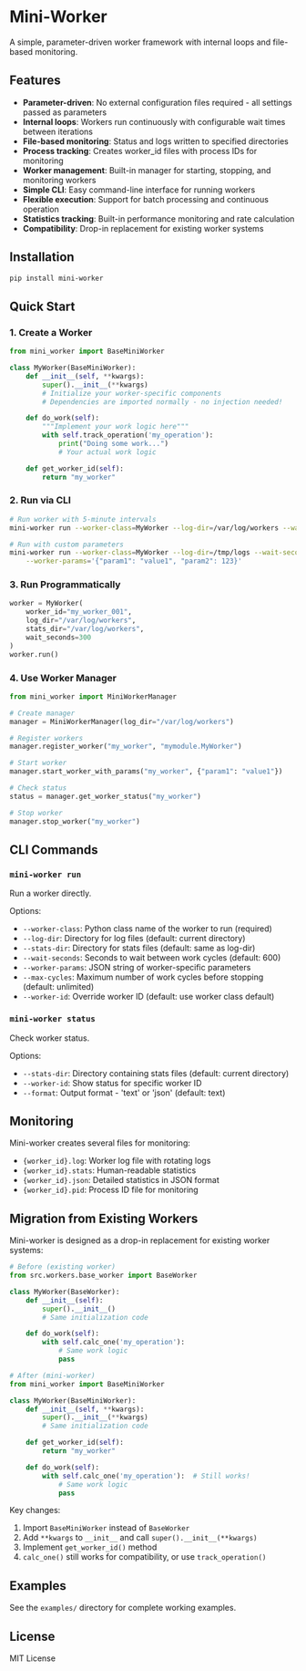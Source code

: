 # Mini-Worker

A simple, parameter-driven worker framework with internal loops and file-based monitoring.

## Features

- **Parameter-driven**: No external configuration files required - all settings passed as parameters
- **Internal loops**: Workers run continuously with configurable wait times between iterations
- **File-based monitoring**: Status and logs written to specified directories
- **Process tracking**: Creates worker_id files with process IDs for monitoring
- **Worker management**: Built-in manager for starting, stopping, and monitoring workers
- **Simple CLI**: Easy command-line interface for running workers
- **Flexible execution**: Support for batch processing and continuous operation
- **Statistics tracking**: Built-in performance monitoring and rate calculation
- **Compatibility**: Drop-in replacement for existing worker systems

## Installation

```bash
pip install mini-worker
```

## Quick Start

### 1. Create a Worker

```python
from mini_worker import BaseMiniWorker

class MyWorker(BaseMiniWorker):
    def __init__(self, **kwargs):
        super().__init__(**kwargs)
        # Initialize your worker-specific components
        # Dependencies are imported normally - no injection needed!

    def do_work(self):
        """Implement your work logic here"""
        with self.track_operation('my_operation'):
            print("Doing some work...")
            # Your actual work logic

    def get_worker_id(self):
        return "my_worker"
```

### 2. Run via CLI

```bash
# Run worker with 5-minute intervals
mini-worker run --worker-class=MyWorker --log-dir=/var/log/workers --wait-seconds=300

# Run with custom parameters
mini-worker run --worker-class=MyWorker --log-dir=/tmp/logs --wait-seconds=60 \
    --worker-params='{"param1": "value1", "param2": 123}'
```

### 3. Run Programmatically

```python
worker = MyWorker(
    worker_id="my_worker_001",
    log_dir="/var/log/workers",
    stats_dir="/var/log/workers",
    wait_seconds=300
)
worker.run()
```

### 4. Use Worker Manager

```python
from mini_worker import MiniWorkerManager

# Create manager
manager = MiniWorkerManager(log_dir="/var/log/workers")

# Register workers
manager.register_worker("my_worker", "mymodule.MyWorker")

# Start worker
manager.start_worker_with_params("my_worker", {"param1": "value1"})

# Check status
status = manager.get_worker_status("my_worker")

# Stop worker
manager.stop_worker("my_worker")
```

## CLI Commands

### `mini-worker run`

Run a worker directly.

Options:

- `--worker-class`: Python class name of the worker to run (required)
- `--log-dir`: Directory for log files (default: current directory)
- `--stats-dir`: Directory for stats files (default: same as log-dir)
- `--wait-seconds`: Seconds to wait between work cycles (default: 600)
- `--worker-params`: JSON string of worker-specific parameters
- `--max-cycles`: Maximum number of work cycles before stopping (default: unlimited)
- `--worker-id`: Override worker ID (default: use worker class default)

### `mini-worker status`

Check worker status.

Options:

- `--stats-dir`: Directory containing stats files (default: current directory)
- `--worker-id`: Show status for specific worker ID
- `--format`: Output format - 'text' or 'json' (default: text)

## Monitoring

Mini-worker creates several files for monitoring:

- `{worker_id}.log`: Worker log file with rotating logs
- `{worker_id}.stats`: Human-readable statistics
- `{worker_id}.json`: Detailed statistics in JSON format
- `{worker_id}.pid`: Process ID file for monitoring

## Migration from Existing Workers

Mini-worker is designed as a drop-in replacement for existing worker systems:

```python
# Before (existing worker)
from src.workers.base_worker import BaseWorker

class MyWorker(BaseWorker):
    def __init__(self):
        super().__init__()
        # Same initialization code

    def do_work(self):
        with self.calc_one('my_operation'):
            # Same work logic
            pass

# After (mini-worker)
from mini_worker import BaseMiniWorker

class MyWorker(BaseMiniWorker):
    def __init__(self, **kwargs):
        super().__init__(**kwargs)
        # Same initialization code

    def get_worker_id(self):
        return "my_worker"

    def do_work(self):
        with self.calc_one('my_operation'):  # Still works!
            # Same work logic
            pass
```

Key changes:

1. Import `BaseMiniWorker` instead of `BaseWorker`
2. Add `**kwargs` to `__init__` and call `super().__init__(**kwargs)`
3. Implement `get_worker_id()` method
4. `calc_one()` still works for compatibility, or use `track_operation()`

## Examples

See the `examples/` directory for complete working examples.

## License

MIT License
